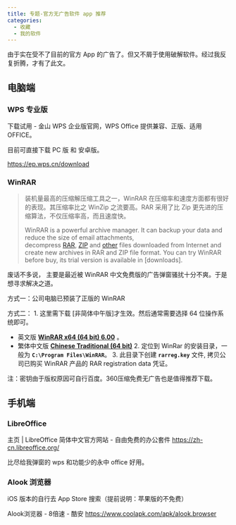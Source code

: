 ```yaml
---
title: 专题-官方无广告软件 app 推荐
categories:
  - 收藏
  - 我的软件
---
```


由于实在受不了目前的官方 App 的广告了。但又不屑于使用破解软件。经过我反复折腾，才有了此文。

## 电脑端

### WPS 专业版

下载试用 - 金山 WPS 企业版官网，WPS Office 提供兼容、正版、适用 OFFICE。

目前可直接下载 PC 版 和 安卓版。

<https://ep.wps.cn/download>

### WinRAR

> 装机量最高的压缩解压缩工具之一，WinRAR 在压缩率和速度方面都有很好的表现。其压缩率比之 WinZip 之流要高。RAR 采用了比 Zip 更先进的压缩算法，不仅压缩率高，而且速度快。
>
> WinRAR is a powerful archive manager. It can backup your data and reduce the size of email attachments, decompress [RAR](http://www.rarlab.com/rar_file.htm), [ZIP](http://www.rarlab.com/zip_file.htm) and [other](http://www.rarlab.com/otherfmt.htm) files downloaded from Internet and create new archives in RAR and ZIP file format. You can try WinRAR before buy, its trial version is available in [downloads].

废话不多说， 主要是最近被 WinRAR 中文免费版的广告弹窗骚扰十分不爽。于是想寻求解决之道。

方式一：公司电脑已预装了正版的 WinRAR

方式二：
1\. 这里需下载 [非简体中午版]才生效。然后通常需要选择 64 位操作系统即可。

* 英文版  [**WinRAR x64 (64 bit) 6.00**](https://www.rarlab.com/rar/winrar-x64-600.exe) 。
* 繁体中文版 [**Chinese Traditional (64 bit)**](https://www.rarlab.com/rar/winrar-x64-600tc.exe)
2\. 定位到 WinRar 的安装目录，一般为 **`C:\Program Files\WinRAR`**。
3\. 此目录下创建 **`rarreg.key`** 文件, 拷贝公司已购买 WinRAR 产品的 RAR registration data 凭证。

注：密钥由于版权原因可自行百度。360压缩免费无广告也是值得推荐下载。

## 手机端

### LibreOffice

主页 | LibreOffice 简体中文官方网站 - 自由免费的办公套件
<https://zh-cn.libreoffice.org/>

比尽给我弹窗的 wps 和功能少的永中 office 好用。

### Alook 浏览器

iOS 版本的自行去 App Store 搜索（提前说明：苹果版的不免费）

Alook浏览器 - 8倍速 - 酷安 <https://www.coolapk.com/apk/alook.browser>
